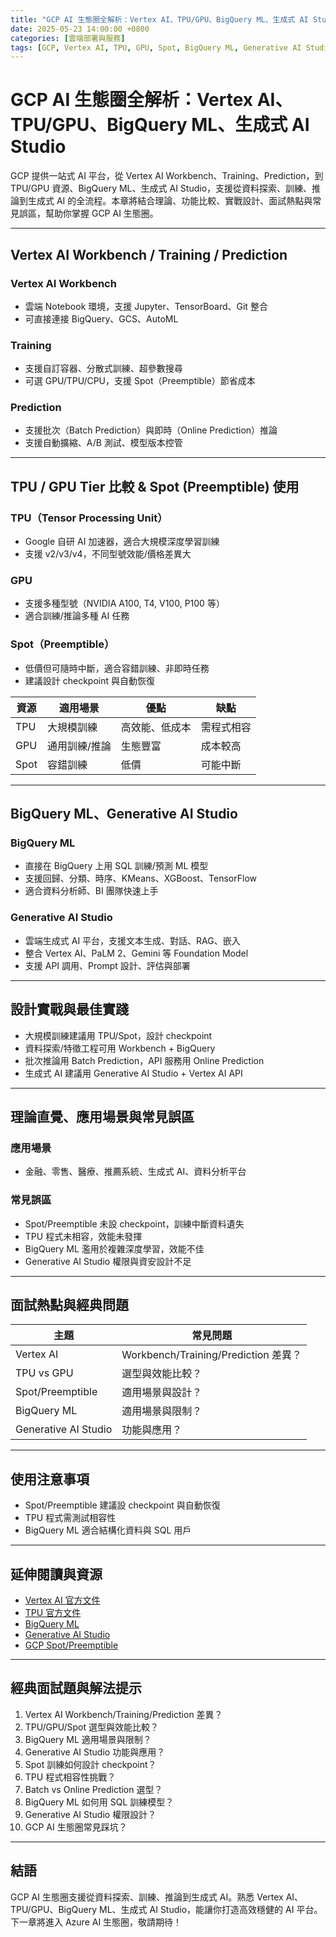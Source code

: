 ```yaml
---
title: "GCP AI 生態圈全解析：Vertex AI、TPU/GPU、BigQuery ML、生成式 AI Studio"
date: 2025-05-23 14:00:00 +0800
categories: [雲端部署與服務]
tags: [GCP, Vertex AI, TPU, GPU, Spot, BigQuery ML, Generative AI Studio, Workbench, Training, Prediction]
---
```


# GCP AI 生態圈全解析：Vertex AI、TPU/GPU、BigQuery ML、生成式 AI Studio

GCP 提供一站式 AI 平台，從 Vertex AI Workbench、Training、Prediction，到 TPU/GPU 資源、BigQuery ML、生成式 AI Studio，支援從資料探索、訓練、推論到生成式 AI 的全流程。本章將結合理論、功能比較、實戰設計、面試熱點與常見誤區，幫助你掌握 GCP AI 生態圈。

---

## Vertex AI Workbench / Training / Prediction

### Vertex AI Workbench

- 雲端 Notebook 環境，支援 Jupyter、TensorBoard、Git 整合
- 可直接連接 BigQuery、GCS、AutoML

### Training

- 支援自訂容器、分散式訓練、超參數搜尋
- 可選 GPU/TPU/CPU，支援 Spot（Preemptible）節省成本

### Prediction

- 支援批次（Batch Prediction）與即時（Online Prediction）推論
- 支援自動擴縮、A/B 測試、模型版本控管

---

## TPU / GPU Tier 比較 & Spot (Preemptible) 使用

### TPU（Tensor Processing Unit）

- Google 自研 AI 加速器，適合大規模深度學習訓練
- 支援 v2/v3/v4，不同型號效能/價格差異大

### GPU

- 支援多種型號（NVIDIA A100, T4, V100, P100 等）
- 適合訓練/推論多種 AI 任務

### Spot（Preemptible）

- 低價但可隨時中斷，適合容錯訓練、非即時任務
- 建議設計 checkpoint 與自動恢復

| 資源   | 適用場景         | 優點           | 缺點           |
|--------|------------------|----------------|----------------|
| TPU    | 大規模訓練       | 高效能、低成本 | 需程式相容     |
| GPU    | 通用訓練/推論    | 生態豐富       | 成本較高       |
| Spot   | 容錯訓練         | 低價           | 可能中斷       |

---

## BigQuery ML、Generative AI Studio

### BigQuery ML

- 直接在 BigQuery 上用 SQL 訓練/預測 ML 模型
- 支援回歸、分類、時序、KMeans、XGBoost、TensorFlow
- 適合資料分析師、BI 團隊快速上手

### Generative AI Studio

- 雲端生成式 AI 平台，支援文本生成、對話、RAG、嵌入
- 整合 Vertex AI、PaLM 2、Gemini 等 Foundation Model
- 支援 API 調用、Prompt 設計、評估與部署

---

## 設計實戰與最佳實踐

- 大規模訓練建議用 TPU/Spot，設計 checkpoint
- 資料探索/特徵工程可用 Workbench + BigQuery
- 批次推論用 Batch Prediction，API 服務用 Online Prediction
- 生成式 AI 建議用 Generative AI Studio + Vertex AI API

---

## 理論直覺、應用場景與常見誤區

### 應用場景

- 金融、零售、醫療、推薦系統、生成式 AI、資料分析平台

### 常見誤區

- Spot/Preemptible 未設 checkpoint，訓練中斷資料遺失
- TPU 程式未相容，效能未發揮
- BigQuery ML 濫用於複雜深度學習，效能不佳
- Generative AI Studio 權限與資安設計不足

---

## 面試熱點與經典問題

| 主題         | 常見問題 |
|--------------|----------|
| Vertex AI    | Workbench/Training/Prediction 差異？ |
| TPU vs GPU   | 選型與效能比較？ |
| Spot/Preemptible | 適用場景與設計？ |
| BigQuery ML  | 適用場景與限制？ |
| Generative AI Studio | 功能與應用？ |

---

## 使用注意事項

* Spot/Preemptible 建議設 checkpoint 與自動恢復
* TPU 程式需測試相容性
* BigQuery ML 適合結構化資料與 SQL 用戶

---

## 延伸閱讀與資源

* [Vertex AI 官方文件](https://cloud.google.com/vertex-ai/docs)
* [TPU 官方文件](https://cloud.google.com/tpu/docs)
* [BigQuery ML](https://cloud.google.com/bigquery-ml/docs)
* [Generative AI Studio](https://cloud.google.com/vertex-ai/generative-ai/docs/overview)
* [GCP Spot/Preemptible](https://cloud.google.com/compute/docs/instances/preemptible)

---

## 經典面試題與解法提示

1. Vertex AI Workbench/Training/Prediction 差異？
2. TPU/GPU/Spot 選型與效能比較？
3. BigQuery ML 適用場景與限制？
4. Generative AI Studio 功能與應用？
5. Spot 訓練如何設計 checkpoint？
6. TPU 程式相容性挑戰？
7. Batch vs Online Prediction 選型？
8. BigQuery ML 如何用 SQL 訓練模型？
9. Generative AI Studio 權限設計？
10. GCP AI 生態圈常見踩坑？

---

## 結語

GCP AI 生態圈支援從資料探索、訓練、推論到生成式 AI。熟悉 Vertex AI、TPU/GPU、BigQuery ML、生成式 AI Studio，能讓你打造高效穩健的 AI 平台。下一章將進入 Azure AI 生態圈，敬請期待！
